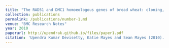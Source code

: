 ```yaml
---
title: "The RAD51 and DMC1 homoeologous genes of bread wheat: cloning, molecular characterization and expression analysis"
collection: publications
permalink: /publications/number-1.md
venue: "BMC Research Notes"
year: 2010
paperurl: http://upendrak.github.io/files/paper1.pdf
citation: 'Upendra Kumar Devisetty, Katie Mayes and Sean Mayes (2010). "The RAD51 and DMC1 homoeologous genes of bread wheat: cloning, molecular characterization and expression analysis" <i>BMC Research Notes</i>. 1(1).'
---
```

